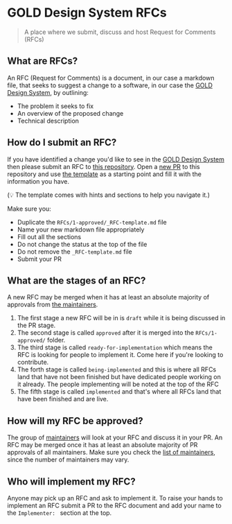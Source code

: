 # GOLD Design System RFCs

> A place where we submit, discuss and host Request for Comments (RFCs)

## What are RFCs?

An RFC (Request for Comments) is a document, in our case a markdown file, that seeks to suggest a change to a software, in our case the [GOLD Design System](https://github.com/designsystemau/design-system-components), by outlining:

- The problem it seeks to fix
- An overview of the proposed change
- Technical description

## How do I submit an RFC?

If you have identified a change you'd like to see in the [GOLD Design System](https://github.com/designsystemau/design-system-components) then please submit an RFC to [this repository](https://github.com/designsystemau/RFCs).
Open a [new PR](https://github.com/designsystemau/RFCs/compare) to this repository and use [the template](RFCs/1-approved/_RFC-template.md) as a starting point and fill it with the information you have.

(💡 The template comes with hints and sections to help you navigate it.)

Make sure you:

- Duplicate the `RFCs/1-approved/_RFC-template.md` file
- Name your new markdown file appropriately
- Fill out all the sections
- Do not change the status at the top of the file
- Do not remove the `_RFC-template.md` file
- Submit your PR

## What are the stages of an RFC?

A new RFC may be merged when it has at least an absolute majority of approvals from [the maintainers](https://github.com/designsystemau/maintainers).

1. The first stage a new RFC will be in is `draft` while it is being discussed in the PR stage.
2. The second stage is called `approved` after it is merged into the `RFCs/1-approved/` folder.
3. The third stage is called `ready-for-implementation` which means the RFC is looking for people to implement it. Come here if you're looking to contribute.
4. The forth stage is called `being-implemented` and this is where all RFCs land that have not been finished but have dedicated people working on it already. The people implementing will be noted at the top of the RFC
5. The fifth stage is called `implemented` and that's where all RFCs land that have been finished and are live.

## How will my RFC be approved?

The group of [maintainers](https://github.com/designsystemau/maintainers) will look at your RFC and discuss it in your PR.
An RFC may be merged once it has at least an absolute majority of PR approvals of all maintainers.
Make sure you check the [list of maintainers](https://github.com/designsystemau/maintainers), since the number of maintainers may vary.

## Who will implement my RFC?

Anyone may pick up an RFC and ask to implement it.
To raise your hands to implement an RFC submit a PR to the RFC document and add your name to the `Implementer: ` section at the top.
